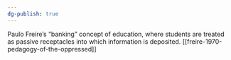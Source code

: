 ```yaml
---
dg-publish: true
---
```

Paulo Freire’s “banking” concept of education, where students are treated as passive receptacles into which information is deposited.
[[freire-1970-pedagogy-of-the-oppressed]]